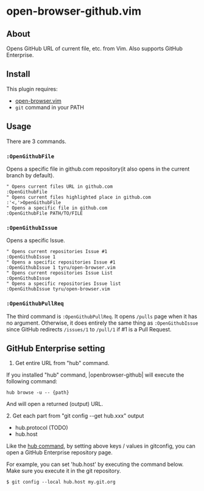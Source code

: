# open-browser-github.vim

## About

Opens GitHub URL of current file, etc. from Vim.
Also supports GitHub Enterprise.

## Install

This plugin requires:

* [open-browser.vim](https://github.com/tyru/open-browser.vim)
* `git` command in your PATH

## Usage

There are 3 commands.

### `:OpenGithubFile`

Opens a specific file in github.com repository(it also opens in the current branch by default).

```vimL
" Opens current files URL in github.com
:OpenGithubFile
" Opens current files highlighted place in github.com 
:'<,'>OpenGithubFile
" Opens a specific file in github.com
:OpenGithubFile PATH/TO/FILE
```

### `:OpenGithubIssue`

Opens a specific Issue.

```vimL
" Opens current repositories Issue #1
:OpenGithubIssue 1
" Opens a specific repositories Issue #1
:OpenGithubIssue 1 tyru/open-browser.vim
" Opens current repositories Issue List
:OpenGithubIssue
" Opens a specific repositories Issue list
:OpenGithubIssue tyru/open-browser.vim
```

### `:OpenGithubPullReq`

The third command is `:OpenGithubPullReq`.  It opens `/pulls` page when it has no argument.  Otherwise, it does entirely the same thing as `:OpenGithubIssue` since GitHub redirects `/issues/1` to `/pull/1` if #1 is a Pull Request.

## GitHub Enterprise setting

1. Get entire URL from "hub" command.

If you installed "hub" command, |openbrowser-github| will execute the
following command:

`hub browse -u -- {path}`

And will open a returned (output) URL.

2\. Get each part from "git config --get hub.xxx" output

* hub.protocol (TODO)
* hub.host

Like the [hub command](https://github.com/github/hub),
by setting above keys / values in gitconfig,
you can open a GitHub Enterprise repository page.

For example, you can set 'hub.host' by executing the command below.
Make sure you execute it in the git repository.

`$ git config --local hub.host my.git.org`
